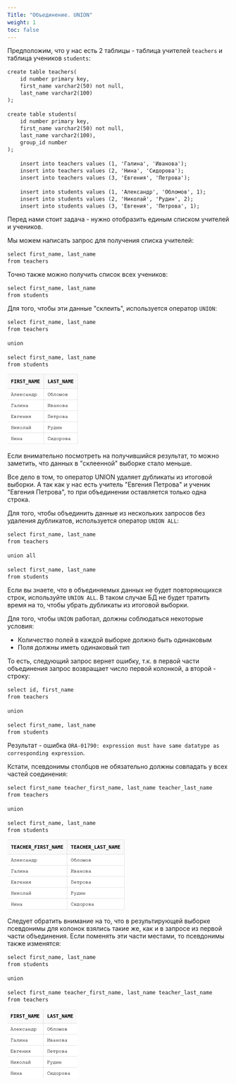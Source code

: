 ```yaml
---
Title: "Объединение. UNION"
weight: 1
toc: false
---
```



Предположим, что у нас есть 2 таблицы - таблица учителей `teachers` и
таблица учеников `students`:

    create table teachers(
        id number primary key,
        first_name varchar2(50) not null,
        last_name varchar2(100)
    );

    create table students(
        id number primary key,
        first_name varchar2(50) not null,
        last_name varchar2(100),
        group_id number
    );

        insert into teachers values (1, 'Галина', 'Иванова');
        insert into teachers values (2, 'Нина', 'Сидорова');
        insert into teachers values (3, 'Евгения', 'Петрова');

        insert into students values (1, 'Александр', 'Обломов', 1);
        insert into students values (2, 'Николай', 'Рудин', 2);
        insert into students values (3, 'Евгения', 'Петрова', 1);

Перед нами стоит задача - нужно отобразить единым списком учителей и
учеников.

Мы можем написать запрос для получения списка учителей:

    select first_name, last_name
    from teachers

Точно также можно получить список всех учеников:

    select first_name, last_name
    from students

Для того, чтобы эти данные "склеить", используется оператор `UNION`:

    select first_name, last_name
    from teachers

    union

    select first_name, last_name
    from students

![](/img/7_unions/union_example.png)

Если внимательно посмотреть на получившийся результат, то можно
заметить, что данных в "склеенной" выборке стало меньше.

Все дело в том, то оператор UNION удаляет дубликаты из итоговой выборки.
А так как у нас есть учитель "Евгения Петрова" и ученик "Евгения
Петрова", то при объединении оставляется только одна строка.

Для того, чтобы объединить данные из нескольких запросов без удаления
дубликатов, используется оператор `UNION ALL`:

    select first_name, last_name
    from teachers

    union all

    select first_name, last_name
    from students

Если вы знаете, что в объединяемых данных не будет повторяющихся строк,
используйте `UNION ALL`. В таком случае БД не будет тратить время на то,
чтобы убрать дубликаты из итоговой выборки.

Для того, чтобы `UNION` работал, должны соблюдаться некоторые условия:

-   Количество полей в каждой выборке должно быть одинаковым
-   Поля должны иметь одинаковый тип

То есть, следующий запрос вернет ошибку, т.к. в первой части объединения
запрос возвращает число первой колонкой, а второй - строку:

    select id, first_name
    from teachers

    union

    select first_name, last_name
    from students

Результат - ошибка
`ORA-01790: expression must have same datatype as corresponding expression`.

Кстати, псевдонимы столбцов не обязательно должны совпадать у всех
частей соединения:

    select first_name teacher_first_name, last_name teacher_last_name
    from teachers

    union

    select first_name, last_name
    from students

![](/img/7_unions/union_aliases.png)

Следует обратить внимание на то, что в результирующей выборке псевдонимы
для колонок взялись такие же, как и в запросе из первой части
объединения. Если поменять эти части местами, то псевдонимы также
изменятся:


    select first_name, last_name
    from students

    union

    select first_name teacher_first_name, last_name teacher_last_name
    from teachers

![](/img/7_unions/union_aliases_1.png)
